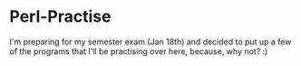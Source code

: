 # Perl-Practise

I'm preparing for my semester exam (Jan 18th) and decided to put up a few of the programs that I'll be practising over here, because, why not? :)
